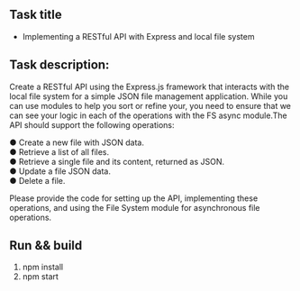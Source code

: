 ## Task title

- Implementing a RESTful API with Express and local file system

## Task description:

Create a RESTful API using the Express.js framework that interacts with the local file system for a simple JSON file management application. While you can use modules to help you sort or refine your, you need to ensure that we can see your logic in each of the operations with the FS async module.The API should support the following operations:

● Create a new file with JSON data.<br/>
● Retrieve a list of all files.<br/>
● Retrieve a single file and its content, returned as JSON.<br/>
● Update a file JSON data.<br/>
● Delete a file.<br/>

Please provide the code for setting up the API, implementing these operations, and using the File System module for asynchronous file operations.

## Run && build

1. npm install
2. npm start
